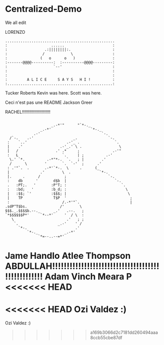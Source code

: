 # Centralized-Demo
We all edit

LORENZO


    ..................................................
    :                    ......                      :
    :                 .:||||||||:.                   :
    :                /            \                  :
    :               (   o      o   )                 :
    :-------@@@@----------:  :----------@@@@---------:
    :                     `--'                       :
    :                                                :
    :                                                :
    :         A L I C E     S A Y S   H I !          :
    :................................................:

Tucker Roberts
Kevin was here.
Scott was here.


Ceci n'est pas une README
Jackson Greer



RACHEL!!!!!!!!!!!!!!!!!!!!!!!

```

                     _.-*'"      "`*-._                   
                _.-*'                  `*-._              
             .-'                            `-.           
  /`-.    .-'                  _.              `-.        
 :    `..'                  .-'_ .                `.      
 |    .'                 .-'_.' \ .                 \     
 |   /                 .' .*     ;               .-'"     
 :   L                    `.     | ;          .-'         
  \.' `*.          .-*"*-.  `.   ; |        .'            
  /      \        '       `.  `-'  ;      .'              
 : .'"`.  .       .-*'`*-.  \     .      (_               
 |              .'        \  .             `*-.           
 |.     .      /           ;                   `-.        
 :    db      '       d$b  |                      `-.     
 .   :PT;.   '       :P"T; :                         `.   
 :   :bd;   '        :b_d; :                           \  
 |   :$$; `'         :$$$; |                            \ 
 |    TP              T$P  '                             ;
 :                        /.-*'"`.                       |
.sdP^T$bs.               /'       \                       
$$$._.$$$$b.--._      _.'   .--.   ;                      
`*$$$$$$P*'     `*--*'     '  / \  :                      
   \                        .'   ; ;               
    `.                  _.-'    ' /                       
      `*-.                      .'                        
          `*-._            _.-*'                          
               `*=--..--=*'
```
















Jame Handlo
Atlee Thompson
ABDULLAH!!!!!!!!!!!!!!!!!!!!!!!!!!!!!!!!!!!!!!!!!!!!!!!!!!
Adam Vinch
Meara P
<<<<<<< HEAD
=======

<<<<<<< HEAD
Ozi Valdez :)
=======
Ozi Valdez :)
>>>>>>> a169b3066d2c7181dd260494aaa8ccb55cbe87df
